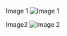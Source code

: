 Image 1
![Image 1](https://imgtr.ee/images/2023/07/22/76ec3137929c6d9c8ee805b2352d20d7.png)


Image2
![Image 2](https://imgtr.ee/images/2023/07/22/18381f0d49ad64221aab732d9bcb1264.png)
